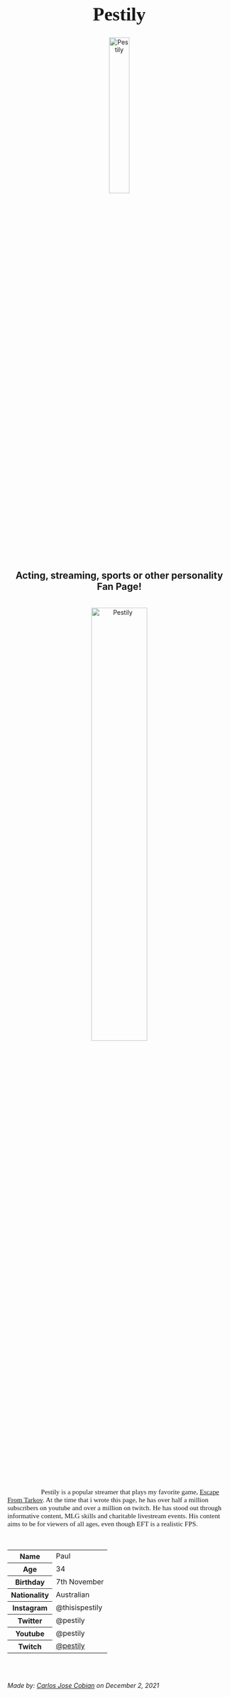 <h1 style="font-family:Brush Script MT; font-size:300%;" align="center" > <b> Pestily </b></h1>
<div align="center">
    <img    src="https://yt3.ggpht.com/ytc/AKedOLRr6_Q8yPyhMO_t8BaPUFh7S-Thuwhe6j8_Gfha5w=s900-c-k-c0x00ffffff-no-rj"
            title="Pestily"
            width="30%"
            height="30%" 
            />
</div>
<h2 align="center" > Acting, streaming, sports or other personality Fan Page!</h2>
<br>
<div align="center">
    <img    src="https://www.dexerto.com/wp-content/uploads/2020/03/pestily-talks-fast-levelling-escape-from-tarkov-flea-market.png"
            title="Pestily"
            width="50%"
            height="50%" 
            />
</div>
<br>
<p style = "text-indent: 2cm; font-family: Comic Sans MS; font-size:110%">
    Pestily is a popular streamer that plays my favorite game, <a href="https://www.escapefromtarkov.com/">Escape From Tarkov</a>. At the time that i wrote this page, he has over half a million subscribers on youtube and over a million on twitch. He has stood out through informative content, MLG skills and charitable livestream events. His content aims to be for viewers of all ages, even though EFT is a realistic FPS.
</p><br>
<table>
    <tr>
        <th>Name</th>
        <td>Paul</td>
    </tr>
    <tr>
        <th>Age</th>
        <td>34</td>
    </tr>
    <tr>
        <th>Birthday</th>
        <td>7th November</td>
    </tr>
        <tr>
        <th>Nationality</th>
        <td>Australian</td>
    </tr>
    <tr>
        <th>Instagram</th>
        <td>@thisispestily</td>
    </tr>
    <tr>
        <th>Twitter</th>
        <td>@pestily</td>
    </tr>
    <tr>
        <th>Youtube</th>
        <td>@pestily</td>
    </tr>
    <tr>
        <th>Twitch</th>
        <td><a href="https://www.twitch.tv/pestily"> @pestily </a></td>
    </tr>
</table>
<br><br>
<p>
    <i>Made by: <u>Carlos Jose Cobian</u> on December 2, 2021</i>
</p>
